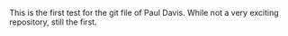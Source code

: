 This is the first test for the git file of Paul Davis. While not a very exciting repository, still the first.
